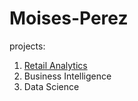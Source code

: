 # Moises-Perez
projects:

1. [Retail Analytics](https://linkmehere.com)
2. Business Intelligence
3. Data Science
